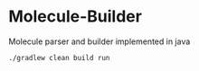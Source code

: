 # Molecule-Builder 
Molecule parser and builder implemented in java

```sh 
./gradlew clean build run
```
